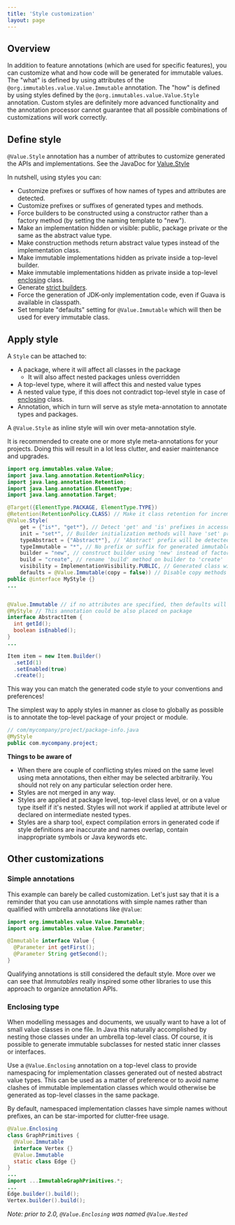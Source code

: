 ```yaml
---
title: 'Style customization'
layout: page
---
```


## Overview

In addition to feature annotations (which are used for specific features), you can customize what
and how code will be generated for immutable values. The "what" is defined by using attributes
of the `@org.immutables.value.Value.Immutable` annotation. The "how" is defined by using styles
defined by the `@org.immutables.value.Value.Style` annotation. Custom styles are definitely
more advanced functionality and the annotation processor cannot guarantee that all possible
combinations of customizations will work correctly.

## Define style

`@Value.Style` annotation has a number of attributes to
customize generated the APIs and implementations. See the JavaDoc for
[Value.Style](https://github.com/immutables/immutables/blob/master/value/src/org/immutables/value/Value.java#L308)

In nutshell, using styles you can:

+ Customize prefixes or suffixes of how names of types and attributes are detected.
+ Customize prefixes or suffixes of generated types and methods.
+ Force builders to be constructed using a constructor rather than a factory method (by setting the naming template to "new").
+ Make an implementation hidden or visible: public, package private or the same as the abstract value type.
+ Make construction methods return abstract value types instead of the implementation class.
+ Make immutable implementations hidden as private inside a top-level builder.
+ Make immutable implementations hidden as private inside a top-level [enclosing](#nesting) class.
+ Generate [strict builders](/immutable.html#strict-builder).
+ Force the generation of JDK-only implementation code, even if Guava is available in classpath.
+ Set template "defaults" setting for `@Value.Immutable` which will then be used for every immutable class.

## Apply style

A `Style` can be attached to:

+ A package, where it will affect all classes in the package
  * It will also affect nested packages unless overridden
+ A top-level type, where it will affect this and nested value types
+ A nested value type, if this does not contradict top-level style in case of [enclosing](#nesting) class.
+ Annotation, which in turn will serve as style meta-annotation to annotate types and packages.

A `@Value.Style` as inline style will win over meta-annotation style.

It is recommended to create one or more style meta-annotations for your projects. Doing this will result in a lot less clutter, and easier maintenance and upgrades.

```java
import org.immutables.value.Value;
import java.lang.annotation.RetentionPolicy;
import java.lang.annotation.Retention;
import java.lang.annotation.ElementType;
import java.lang.annotation.Target;

@Target({ElementType.PACKAGE, ElementType.TYPE})
@Retention(RetentionPolicy.CLASS) // Make it class retention for incremental compilation
@Value.Style(
    get = {"is*", "get*"}, // Detect 'get' and 'is' prefixes in accessor methods
    init = "set*", // Builder initialization methods will have 'set' prefix
    typeAbstract = {"Abstract*"}, // 'Abstract' prefix will be detected and trimmed
    typeImmutable = "*", // No prefix or suffix for generated immutable type
    builder = "new", // construct builder using 'new' instead of factory method
    build = "create", // rename 'build' method on builder to 'create'
    visibility = ImplementationVisibility.PUBLIC, // Generated class will be always public
    defaults = @Value.Immutable(copy = false)) // Disable copy methods by default
public @interface MyStyle {}
...


@Value.Immutable // if no attributes are specified, then defaults will be used
@MyStyle // This annotation could be also placed on package
interface AbstractItem {
  int getId();
  boolean isEnabled();
}
...

Item item = new Item.Builder()
  .setId(1)
  .setEnabled(true)
  .create();
```

This way you can match the generated code style to your conventions and preferences!

The simplest way to apply styles in manner as close to globally as possible is to annotate the top-level package of your project or module.

```java
// com/mycompany/project/package-info.java
@MyStyle
public com.mycompany.project;
```

**Things to be aware of**

- When there are couple of conflicting styles mixed on the same level using meta annotations, then either may be selected arbitrarily. You should not rely on any particular selection order here.
- Styles are not merged in any way.
- Styles are applied at package level, top-level class level, or on a value type itself if it's nested. Styles will not work if applied at attribute level or declared on intermediate nested types.
- Styles are a sharp tool, expect compilation errors in generated code if style definitions are inaccurate and names overlap, contain inappropriate symbols or Java keywords etc.

## Other customizations

### Simple annotations

This example can barely be called customization. Let's just say that it is a reminder that you can use
annotations with simple names rather than qualified with umbrella annotations like `@Value`:

```java
import org.immutables.value.Value.Immutable;
import org.immutables.value.Value.Parameter;

@Immutable interface Value {
  @Parameter int getFirst();
  @Parameter String getSecond();
}
```

Qualifying annotations is still considered the default style. More over we can see that
_Immutables_ really inspired some other libraries to use this approach to organize annotation APIs.

<a name="nesting"></a>
### Enclosing type

When modelling messages and documents, we usually want to have a lot of small value classes in one
file. In Java this naturally accomplished by nesting those classes under an umbrella top-level
class. Of course, it is possible to generate immutable subclasses for nested static inner
classes or interfaces.

Use a `@Value.Enclosing` annotation on a top-level class to provide namespacing for implementation
classes generated out of nested abstract value types. This can be used as a matter of
preference or to avoid name clashes of immutable implementation classes which would otherwise
be generated as top-level classes in the same package.

By default, namespaced implementation classes have simple names without prefixes, an can be
star-imported for clutter-free usage.

```java
@Value.Enclosing
class GraphPrimitives {
  @Value.Immutable
  interface Vertex {}
  @Value.Immutable
  static class Edge {}
}
...
import ...ImmutableGraphPrimitives.*;
...
Edge.builder().build();
Vertex.builder().build();
```

_Note: prior to 2.0, `@Value.Enclosing` was named `@Value.Nested`_

